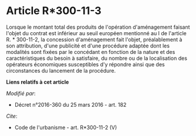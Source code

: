 # Article R*300-11-3

Lorsque le montant total des produits de l'opération d'aménagement faisant l'objet du contrat est inférieur au seuil européen
mentionné au I de l'article R. * 300-11-2, la concession d'aménagement fait l'objet, préalablement à son attribution, d'une
publicité et d'une procédure adaptée dont les modalités sont fixées par le concédant en fonction de la nature et des
caractéristiques du besoin à satisfaire, du nombre ou de la localisation des opérateurs économiques susceptibles d'y répondre
ainsi que des circonstances du lancement de la procédure.

**Liens relatifs à cet article**

_Modifié par_:

  - Décret n°2016-360 du 25 mars 2016 - art. 182

_Cite_:

  - Code de l'urbanisme - art. R*300-11-2 (V)
